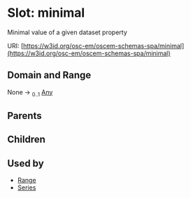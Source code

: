 
# Slot: minimal

Minimal value of a given dataset property

URI: [https://w3id.org/osc-em/oscem-schemas-spa/minimal](https://w3id.org/osc-em/oscem-schemas-spa/minimal)


## Domain and Range

None &#8594;  <sub>0..1</sub> [Any](Any.md)

## Parents


## Children


## Used by

 * [Range](Range.md)
 * [Series](Series.md)

